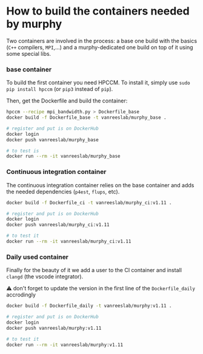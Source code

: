 # How to build the containers needed by murphy

Two containers are involved in the process: a base one build with the basics (`C++` compilers, `MPI`,...) and a murphy-dedicated one build on top of it using some special libs.

### base container
To build the first container you need HPCCM.
To install it, simply use `sudo pip install hpccm` (or `pip3` instead of `pip`).

Then, get the Dockerfile and build the container:
```bash
hpccm --recipe mpi_bandwidth.py > Dockerfile_base
docker build -f Dockerfile_base -t vanreeslab/murphy_base .

# register and put is on DockerHub
docker login
docker push vanreeslab/murphy_base

# to test is
docker run --rm -it vanreeslab/murphy_base
```

### Continuous integration container
The continuous integration container relies on the base container and adds the needed dependencies (`p4est`, `flups`, etc).
```bash
docker build -f Dockerfile_ci -t vanreeslab/murphy_ci:v1.11 .

# register and put is on DockerHub
docker login
docker push vanreeslab/murphy_ci:v1.11

# to test it
docker run --rm -it vanreeslab/murphy_ci:v1.11
```

### Daily used container
Finally for the beauty of it we add a user to the CI container and install `clangd` (the vscode integrator).

:warning: don't forget to update the version in the first line of the `Dockerfile_daily` accrodingly

```bash
docker build -f Dockerfile_daily -t vanreeslab/murphy:v1.11 .

# register and put is on DockerHub
docker login
docker push vanreeslab/murphy:v1.11

# to test it
docker run --rm -it vanreeslab/murphy:v1.11
```


<!-- 
### 
```
#download flups locally
git clone git@git.immc.ucl.ac.be:examples/flups.git
# build the container
docker build --no-cache -t vanreeslab/murphy:v1.8 .
#push it
docker login
docker push vanreeslab/murphy:v1.8
```
to test the container locally:
```
docker run --rm -it vanreeslab/murphy:v1.8
```
or to permanently build it and mount the murphy folder
```
docker run -it --name murphy -v /Users/tgillis/Dropbox/research/codes/murphy:/murphy vanreeslab/murphy:v1.8
``` -->
